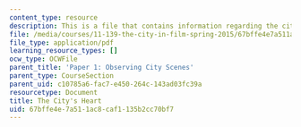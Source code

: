 ```yaml
---
content_type: resource
description: This is a file that contains information regarding the city's heart.
file: /media/courses/11-139-the-city-in-film-spring-2015/67bffe4e7a511ac8caf1135b2cc70bf7_MIT11_139S15_Paper1.pdf
file_type: application/pdf
learning_resource_types: []
ocw_type: OCWFile
parent_title: 'Paper 1: Observing City Scenes'
parent_type: CourseSection
parent_uid: c10785a6-fac7-e450-264c-143ad03fc39a
resourcetype: Document
title: The City's Heart
uid: 67bffe4e-7a51-1ac8-caf1-135b2cc70bf7
---
```

